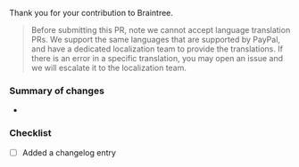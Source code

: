 Thank you for your contribution to Braintree. 

> Before submitting this PR, note we cannot accept language translation PRs. We support the same languages that are supported by PayPal, and have a dedicated localization team to provide the translations. If there is an error in a specific translation, you may open an issue and we will escalate it to the localization team.

### Summary of changes

 - 

 ### Checklist

 - [ ] Added a changelog entry
